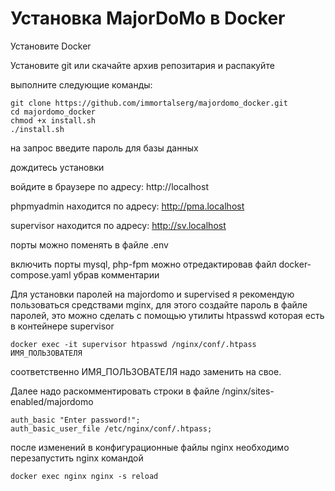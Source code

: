 # Установка MajorDoMo в Docker

Установите Docker 

Установите git или скачайте архив репозитария и распакуйте

выполните следующие команды:
```
git clone https://github.com/immortalserg/majordomo_docker.git
cd majordomo_docker
chmod +x install.sh
./install.sh
```
на запрос введите пароль для базы данных

дождитесь установки

войдите в браузере по адресу: http://localhost

phpmyadmin находится по адресу: http://pma.localhost

supervisor находится по адресу: http://sv.localhost

порты можно поменять в файле .env

включить порты mysql, php-fpm можно отредактировав файл docker-compose.yaml убрав комментарии

Для установки паролей на majordomo и supervised я рекомендую пользоваться средствами mginx, для этого создайте пароль в файле паролей, это можно сделать с помощью утилиты htpasswd которая есть в контейнере supervisor
```
docker exec -it supervisor htpasswd /nginx/conf/.htpass ИМЯ_ПОЛЬЗОВАТЕЛЯ
```
соответственно ИМЯ_ПОЛЬЗОВАТЕЛЯ надо заменить на свое.

Далее надо раскомментировать строки в файле /nginx/sites-enabled/majordomo
```
auth_basic "Enter password!";
auth_basic_user_file /etc/nginx/conf/.htpass;
```
после изменений в конфигурационные файлы nginx необходимо перезапустить nginx командой
```
docker exec nginx nginx -s reload
```
